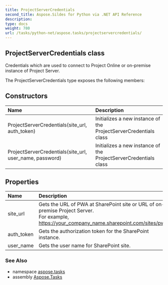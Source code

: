 ```yaml
---
title: ProjectServerCredentials
second_title: Aspose.Sildes for Python via .NET API Reference
description: 
type: docs
weight: 780
url: /tasks/python-net/aspose.tasks/projectservercredentials/
---
```


## ProjectServerCredentials class

Credentials which are used to connect to Project Online or on-premise instance of Project Server.

The ProjectServerCredentials type exposes the following members:
## Constructors
| Name | Description |
| :- | :- |
|ProjectServerCredentials(site_url, auth_token)|Initializes a new instance of the ProjectServerCredentials class|
|ProjectServerCredentials(site_url, user_name, password)|Initializes a new instance of the ProjectServerCredentials class|
## Properties
| Name | Description |
| :- | :- |
|site_url|Gets the URL of PWA at SharePoint site or URL of on-premise Project Server.<br/>            For example, https://your_company_name.sharepoint.com/sites/pwa";|
|auth_token|Gets the authorization token for the SharePoint instance.|
|user_name|Gets the user name for SharePoint site.|

### See Also

* namespace [aspose.tasks](/tasks/python-net/aspose.tasks/)
* assembly [Aspose.Tasks](/tasks/python-net/)

